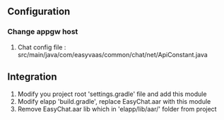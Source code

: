 ## Configuration
### Change appgw host
1. Chat config file : src/main/java/com/easyvaas/common/chat/net/ApiConstant.java

## Integration
1. Modify you project root 'settings.gradle' file and add this module
2. Modify elapp 'build.gradle', replace EasyChat.aar with this module
3. Remove EasyChat.aar lib which in 'elapp/lib/aar/' folder from project
